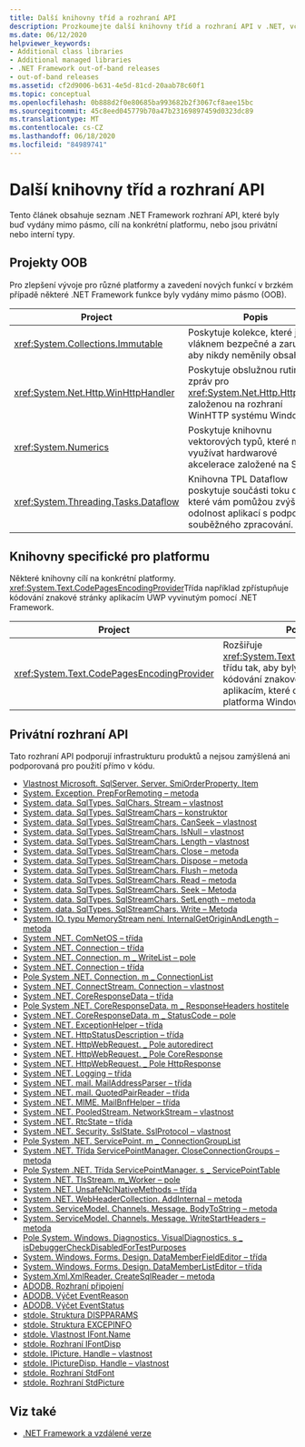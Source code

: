 ```yaml
---
title: Další knihovny tříd a rozhraní API
description: Prozkoumejte další knihovny tříd a rozhraní API v .NET, včetně projektů OOB (out-of-band), knihoven specifických pro platformu a privátních rozhraní API.
ms.date: 06/12/2020
helpviewer_keywords:
- Additional class libraries
- Additional managed libraries
- .NET Framework out-of-band releases
- out-of-band releases
ms.assetid: cf2d9006-b631-4e5d-81cd-20aab78c60f1
ms.topic: conceptual
ms.openlocfilehash: 0b888d2f0e80685ba993682b2f3067cf8aee15bc
ms.sourcegitcommit: 45c8eed045779b70a47b23169897459d0323dc89
ms.translationtype: MT
ms.contentlocale: cs-CZ
ms.lasthandoff: 06/18/2020
ms.locfileid: "84989741"
---
```

# <a name="additional-class-libraries-and-apis"></a>Další knihovny tříd a rozhraní API

Tento článek obsahuje seznam .NET Framework rozhraní API, které byly buď vydány mimo pásmo, cílí na konkrétní platformu, nebo jsou privátní nebo interní typy.

## <a name="oob-projects"></a>Projekty OOB

Pro zlepšení vývoje pro různé platformy a zavedení nových funkcí v brzkém případě některé .NET Framework funkce byly vydány mimo pásmo (OOB).

| Project | Popis |  
| ------- | ----------- |  
| <xref:System.Collections.Immutable> | Poskytuje kolekce, které jsou vláknem bezpečné a zaručují, aby nikdy neměnily obsah. |
| <xref:System.Net.Http.WinHttpHandler> | Poskytuje obslužnou rutinu zpráv pro <xref:System.Net.Http.HttpClient> založenou na rozhraní WinHTTP systému Windows. |
| <xref:System.Numerics> | Poskytuje knihovnu vektorových typů, které mohou využívat hardwarové akcelerace založené na SIMD.|
| <xref:System.Threading.Tasks.Dataflow> | Knihovna TPL Dataflow poskytuje součásti toku dat, které vám pomůžou zvýšit odolnost aplikací s podporou souběžného zpracování. |  

## <a name="platform-specific-libraries"></a>Knihovny specifické pro platformu

Některé knihovny cílí na konkrétní platformy. <xref:System.Text.CodePagesEncodingProvider>Třída například zpřístupňuje kódování znakové stránky aplikacím UWP vyvinutým pomocí .NET Framework.
  
| Project | Popis |  
| ------- | ----------- |  
| <xref:System.Text.CodePagesEncodingProvider> | Rozšiřuje <xref:System.Text.EncodingProvider> třídu tak, aby byly k dispozici kódování znakové stránky aplikacím, které cílí na Univerzální platforma Windows. |  
  
## <a name="private-apis"></a>Privátní rozhraní API  

Tato rozhraní API podporují infrastrukturu produktů a nejsou zamýšlená ani podporovaná pro použití přímo v kódu.  
  
* [Vlastnost Microsoft. SqlServer. Server. SmiOrderProperty. Item](microsoft.sqlserver.server.smiorderproperty.item.md)
* [System. Exception. PrepForRemoting – metoda](system.exception.prepforremoting.md)
* [System. data. SqlTypes. SqlChars. Stream – vlastnost](system.data.sqltypes.sqlchars.stream.md)
* [System. data. SqlTypes. SqlStreamChars – konstruktor](system.data.sqltypes.sqlstreamchars.-ctor.md)
* [System. data. SqlTypes. SqlStreamChars. CanSeek – vlastnost](system.data.sqltypes.sqlstreamchars.canseek.md)
* [System. data. SqlTypes. SqlStreamChars. IsNull – vlastnost](system.data.sqltypes.sqlstreamchars.isnull.md)
* [System. data. SqlTypes. SqlStreamChars. Length – vlastnost](system.data.sqltypes.sqlstreamchars.length.md)
* [System. data. SqlTypes. SqlStreamChars. Close – metoda](system.data.sqltypes.sqlstreamchars.close.md)
* [System. data. SqlTypes. SqlStreamChars. Dispose – metoda](system.data.sqltypes.sqlstreamchars.dispose.md)
* [System. data. SqlTypes. SqlStreamChars. Flush – metoda](system.data.sqltypes.sqlstreamchars.flush.md)
* [System. data. SqlTypes. SqlStreamChars. Read – metoda](system.data.sqltypes.sqlstreamchars.read.md)
* [System. data. SqlTypes. SqlStreamChars. Seek – Metoda](system.data.sqltypes.sqlstreamchars.seek.md)
* [System. data. SqlTypes. SqlStreamChars. SetLength – metoda](system.data.sqltypes.sqlstreamchars.setlength.md)
* [System. data. SqlTypes. SqlStreamChars. Write – Metoda](system.data.sqltypes.sqlstreamchars.write.md)
* [System. IO. typu MemoryStream není. InternalGetOriginAndLength – metoda](system.io.memorystream.internalgetoriginandlength.md)
* [System .NET. ComNetOS – třída](system.net.comnetos.md)
* [System .NET. Connection – třída](connection.md)
* [System .NET. Connection. m \_ WriteList – pole](m_writelist.md)
* [System .NET. Connection – třída](connectiongroup.md)
* [Pole System .NET. Connection. m \_ ConnectionList](m_connectionlist.md)
* [System .NET. ConnectStream. Connection – vlastnost](system.net.connectstream.connection.md)
* [System .NET. CoreResponseData – třída](coreresponsedata.md)
* [Pole System .NET. CoreResponseData. m \_ ResponseHeaders hostitele](coreresponsedata_m_responseheaders.md)
* [System .NET. CoreResponseData. m \_ StatusCode – pole](coreresponsedata_m_statuscode.md)
* [System .NET. ExceptionHelper – třída](system.net.exceptionhelper.md)
* [System .NET. HttpStatusDescription – třída](system.net.httpstatusdescription.md)
* [System .NET. HttpWebRequest. \_ Pole autoredirect](_autoredirects.md)
* [System .NET. HttpWebRequest. \_ Pole CoreResponse](httpwebrequest__coreresponse.md)
* [System .NET. HttpWebRequest. \_ Pole HttpResponse](_httpresponse.md)
* [System .NET. Logging – třída](system.net.logging.md)
* [System .NET. mail. MailAddressParser – třída](system.net.mail.mailaddressparser.md)
* [System .NET. mail. QuotedPairReader – třída](system.net.mail.quotedpairreader.md)
* [System .NET. MIME. MailBnfHelper – třída](system.net.mime.mailbnfhelper.md)
* [System .NET. PooledStream. NetworkStream – vlastnost](system.net.pooledstream.networkstream.md)
* [System .NET. RtcState – třída](system.net.rtcstate.md)
* [System .NET. Security. SslState. SslProtocol – vlastnost](system.net.security.sslstate.sslprotocol.md)
* [Pole System .NET. ServicePoint. m \_ ConnectionGroupList](m_connectiongrouplist.md)
* [System .NET. Třída ServicePointManager. CloseConnectionGroups – metoda](system.net.servicepointmanager.closeconnectiongroups.md)
* [Pole System .NET. Třída ServicePointManager. s \_ ServicePointTable](s_servicepointtable.md)
* [System .NET. TlsStream. m_Worker – pole](system.net.tlsstream.m_worker.md)
* [System .NET. UnsafeNclNativeMethods – třída](system.net.unsafenclnativemethods.md)
* [System .NET. WebHeaderCollection. AddInternal – metoda](system.net.webheadercollection.addinternal.md)
* [System. ServiceModel. Channels. Message. BodyToString – metoda](system.servicemodel.channels.message.bodytostring.md)
* [System. ServiceModel. Channels. Message. WriteStartHeaders – metoda](system.servicemodel.channels.message.writestartheaders.md)
* [Pole System. Windows. Diagnostics. VisualDiagnostics. s \_ isDebuggerCheckDisabledForTestPurposes](s-isdebuggercheckdisabledfortestpurposes-field.md)
* [System. Windows. Forms. Design. DataMemberFieldEditor – třída](datamemberfieldeditor-class.md)
* [System. Windows. Forms. Design. DataMemberListEditor – třída](datamemberlisteditor-class.md)
* [System.Xml.XmlReader. CreateSqlReader – metoda](system.xml.xmlreader.createsqlreader.md)
* [ADODB. Rozhraní připojení](adodb.connection.md)
* [ADODB. Výčet EventReason](adodb.eventreasonenum.md)
* [ADODB. Výčet EventStatus](adodb.eventstatusenum.md)
* [stdole. Struktura DISPPARAMS](stdole.dispparams.md)
* [stdole. Struktura EXCEPINFO](stdole.excepinfo.md)
* [stdole. Vlastnost IFont.Name](stdole.ifont.name.md)
* [stdole. Rozhraní IFontDisp](stdole.ifontdisp.md)
* [stdole. IPicture. Handle – vlastnost](stdole.ipicture.handle.md)
* [stdole. IPictureDisp. Handle – vlastnost](stdole.ipicturedisp.handle.md)
* [stdole. Rozhraní StdFont](stdole.stdfont.md)
* [stdole. Rozhraní StdPicture](stdole.stdpicture.md)
  
## <a name="see-also"></a>Viz také

* [.NET Framework a vzdálené verze](../get-started/the-net-framework-and-out-of-band-releases.md)

